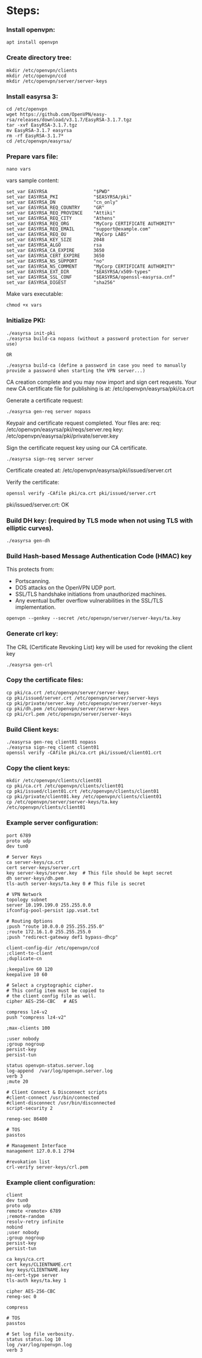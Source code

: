 # Steps:

### Install openvpn:
`apt install openvpn`

### Create directory tree:
```
mkdir /etc/openvpn/clients
mkdir /etc/openvpn/ccd
mkdir /etc/openvpn/server/server-keys
```

### Install easyrsa 3:
```
cd /etc/openvpn
wget https://github.com/OpenVPN/easy-rsa/releases/download/v3.1.7/EasyRSA-3.1.7.tgz
tar -xvf EasyRSA-3.1.7.tgz
mv EasyRSA-3.1.7 easyrsa
rm -rf EasyRSA-3.1.7*
cd /etc/openvpn/easyrsa/
```

### Prepare vars file:
```
nano vars
```

vars sample content:
```
set_var EASYRSA                 "$PWD"
set_var EASYRSA_PKI             "$EASYRSA/pki"
set_var EASYRSA_DN              "cn_only"
set_var EASYRSA_REQ_COUNTRY     "GR"
set_var EASYRSA_REQ_PROVINCE    "Attiki"
set_var EASYRSA_REQ_CITY        "Athens"
set_var EASYRSA_REQ_ORG         "MyCorp CERTIFICATE AUTHORITY"
set_var EASYRSA_REQ_EMAIL       "support@example.com"
set_var EASYRSA_REQ_OU          "MyCorp LABS"
set_var EASYRSA_KEY_SIZE        2048
set_var EASYRSA_ALGO            rsa
set_var EASYRSA_CA_EXPIRE       3650
set_var EASYRSA_CERT_EXPIRE     3650
set_var EASYRSA_NS_SUPPORT      "no"
set_var EASYRSA_NS_COMMENT      "MyCorp CERTIFICATE AUTHORITY"
set_var EASYRSA_EXT_DIR         "$EASYRSA/x509-types"
set_var EASYRSA_SSL_CONF        "$EASYRSA/openssl-easyrsa.cnf"
set_var EASYRSA_DIGEST          "sha256"
```

Make vars executable:
```
chmod +x vars
```

### Initialize PKI:
```
./easyrsa init-pki
./easyrsa build-ca nopass (without a password protection for server use)

OR

./easyrsa build-ca (define a password in case you need to manually provide a password when starting the VPN server...)
```

CA creation complete and you may now import and sign cert requests.
Your new CA certificate file for publishing is at:
/etc/openvpn/easyrsa/pki/ca.crt

Generate a certificate request:
```
./easyrsa gen-req server nopass
```

Keypair and certificate request completed. Your files are:
req: /etc/openvpn/easyrsa/pki/reqs/server.req
key: /etc/openvpn/easyrsa/pki/private/server.key

Sign the certificate request key using our CA certificate.
```
./easyrsa sign-req server server
```

Certificate created at: /etc/openvpn/easyrsa/pki/issued/server.crt

Verify the certificate:
```
openssl verify -CAfile pki/ca.crt pki/issued/server.crt
```

pki/issued/server.crt: OK

### Build DH key: (required by TLS mode when not using TLS with elliptic curves).
```
./easyrsa gen-dh
```

### Build Hash-based Message Authentication Code (HMAC) key
This protects from:
 - Portscanning.
 - DOS attacks on the OpenVPN UDP port.
 - SSL/TLS handshake initiations from unauthorized machines.
 - Any eventual buffer overflow vulnerabilities in the SSL/TLS implementation.
```
openvpn --genkey --secret /etc/openvpn/server/server-keys/ta.key
```

### Generate crl key:
The CRL (Certificate Revoking List) key will be used for revoking the client key
```
./easyrsa gen-crl
```

### Copy the certificate files:
```
cp pki/ca.crt /etc/openvpn/server/server-keys
cp pki/issued/server.crt /etc/openvpn/server/server-keys
cp pki/private/server.key /etc/openvpn/server/server-keys
cp pki/dh.pem /etc/openvpn/server/server-keys
cp pki/crl.pem /etc/openvpn/server/server-keys
```

### Build Client keys:
```
./easyrsa gen-req client01 nopass
./easyrsa sign-req client client01
openssl verify -CAfile pki/ca.crt pki/issued/client01.crt
```

### Copy the client keys:
```
mkdir /etc/openvpn/clients/client01
cp pki/ca.crt /etc/openvpn/clients/client01
cp pki/issued/client01.crt /etc/openvpn/clients/client01
cp pki/private/client01.key /etc/openvpn/clients/client01
cp /etc/openvpn/server/server-keys/ta.key /etc/openvpn/clients/client01
```


### Example server configuration:
```
port 6789
proto udp
dev tun0

# Server Keys
ca server-keys/ca.crt
cert server-keys/server.crt
key server-keys/server.key  # This file should be kept secret
dh server-keys/dh.pem
tls-auth server-keys/ta.key 0 # This file is secret

# VPN Network
topology subnet
server 10.199.199.0 255.255.0.0
ifconfig-pool-persist ipp.vsat.txt

# Routing Options
;push "route 10.0.0.0 255.255.255.0"
;route 172.16.1.0 255.255.255.0
;push "redirect-gateway def1 bypass-dhcp"

client-config-dir /etc/openvpn/ccd
;client-to-client
;duplicate-cn

;keepalive 60 120
keepalive 10 60

# Select a cryptographic cipher.
# This config item must be copied to
# the client config file as well.
cipher AES-256-CBC   # AES

compress lz4-v2
push "compress lz4-v2"

;max-clients 100

;user nobody
;group nogroup
persist-key
persist-tun

status openvpn-status.server.log
log-append  /var/log/openvpn.server.log
verb 3
;mute 20

# Client Connect & Disconnect scripts
#client-connect /usr/bin/connected
#client-disconnect /usr/bin/disconnected
script-security 2

reneg-sec 86400

# TOS
passtos

# Management Interface
management 127.0.0.1 2794

#revokation list
crl-verify server-keys/crl.pem
```

### Example client configuration:
```
client
dev tun0
proto udp
remote <remote> 6789
;remote-random
resolv-retry infinite
nobind
;user nobody
;group nogroup
persist-key
persist-tun

ca keys/ca.crt
cert keys/CLIENTNAME.crt
key keys/CLIENTNAME.key
ns-cert-type server
tls-auth keys/ta.key 1

cipher AES-256-CBC
reneg-sec 0

compress

# TOS
passtos

# Set log file verbosity.
status status.log 10
log /var/log/openvpn.log
verb 3

```


